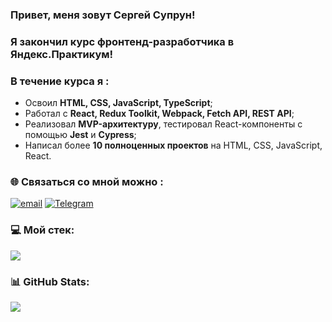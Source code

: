 ### Привет, меня зовут Сергей Супрун!
### Я закончил курс фронтенд-разработчика в Яндекс.Практикум!
### В течение курса я :
- Освоил **HTML, CSS, JavaScript, TypeScript**;  
- Работал с **React, Redux Toolkit, Webpack, Fetch API, REST API**;
- Реализовал **MVP-архитектуру**, тестировал React-компоненты с помощью **Jest** и **Cypress**;  
- Написал более **10 полноценных проектов** на HTML, CSS, JavaScript, React.  
### 🌐 Связаться со мной можно :
[![email](https://img.shields.io/badge/Email-D14836?logo=gmail&logoColor=white)](mailto:sergeysuprun@list.ru) [![Telegram](https://img.shields.io/badge/Telegram-blue?logo=telegram)](https://t.me/srgsprn)  

### 💻 Мой стек:
<p align="left">
  <img src="https://skillicons.dev/icons?i=html,css,js,ts,react,redux,webpack,git,github,vscode" />
</p>

### 📊 GitHub Stats:

![](https://github-readme-stats.vercel.app/api/top-langs/?username=monstrik14&theme=dark&hide_border=false&include_all_commits=true&count_private=false&layout=compact)


